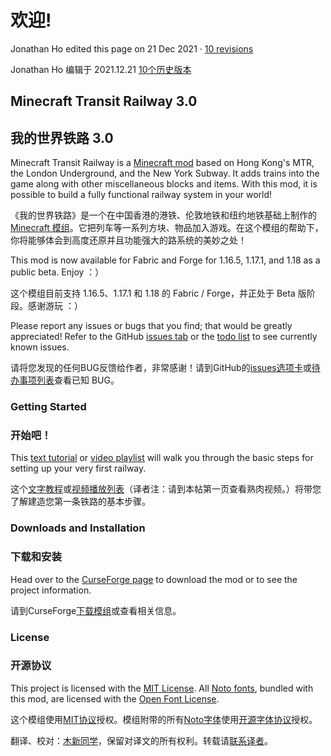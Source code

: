 # 欢迎!

Jonathan Ho edited this page on 21 Dec 2021 · [10 revisions](https://github.com/jonafanho/Minecraft-Transit-Railway/wiki/Home/_history)

Jonathan Ho 编辑于 2021.12.21 [10个历史版本](https://github.com/jonafanho/Minecraft-Transit-Railway/wiki/Home/_history)

## Minecraft Transit Railway 3.0
## 我的世界铁路 3.0

Minecraft Transit Railway is a [Minecraft mod](https://minecraft.fandom.com/wiki/Mods) based on Hong Kong's MTR, the London Underground, and the New York Subway. It adds trains into the game along with other miscellaneous blocks and items. With this mod, it is possible to build a fully functional railway system in your world!

《我的世界铁路》是一个在中国香港的港铁、伦敦地铁和纽约地铁基础上制作的 [Minecraft 模组](https://minecraft.fandom.com/wiki/Mods)。它把列车等一系列方块、物品加入游戏。在这个模组的帮助下，你将能够体会到高度还原并且功能强大的路系统的美妙之处！

This mod is now available for Fabric and Forge for 1.16.5, 1.17.1, and 1.18 as a public beta. Enjoy ：）

这个模组目前支持 1.16.5、1.17.1 和 1.18 的 Fabric / Forge，并正处于 Beta 版阶段。感谢游玩 ：）

Please report any issues or bugs that you find; that would be greatly appreciated! Refer to the GitHub [issues tab](https://github.com/jonafanho/Minecraft-Transit-Railway/issues) or the [todo list](https://github.com/jonafanho/Minecraft-Transit-Railway/wiki/Todo-List) to see currently known issues.

请将您发现的任何BUG反馈给作者，非常感谢！请到GitHub的[issues选项卡](https://github.com/jonafanho/Minecraft-Transit-Railway/issues)或[待办事项列表](https://github.com/jonafanho/Minecraft-Transit-Railway/wiki/Todo-List)查看已知 BUG。

### Getting Started
### 开始吧！

This [text tutorial](https://github.com/jonafanho/Minecraft-Transit-Railway/wiki/Getting-Started) or [video playlist](https://www.youtube.com/playlist?list=PLp0jZgheSlXv_vjilwnbrOtdbmgvz1VkC) will walk you through the basic steps for setting up your very first railway.

这个[文字教程](https://github.com/jonafanho/Minecraft-Transit-Railway/wiki/Getting-Started)或[视频播放列表](https://www.youtube.com/playlist?list=PLp0jZgheSlXv_vjilwnbrOtdbmgvz1VkC)（译者注：请到本帖第一页查看熟肉视频。）将带您了解建造您第一条铁路的基本步骤。

### Downloads and Installation
### 下载和安装

Head over to the [CurseForge page](https://www.curseforge.com/minecraft/mc-mods/minecraft-transit-railway) to download the mod or to see the project information.

请到CurseForge[下载模组](https://www.curseforge.com/minecraft/mc-mods/minecraft-transit-railway)或查看相关信息。

### License
### 开源协议

This project is licensed with the [MIT License](https://opensource.org/licenses/MIT). All [Noto fonts](https://fonts.google.com/noto), bundled with this mod, are licensed with the [Open Font License](http://scripts.sil.org/OFL).

这个模组使用[MIT协议](https://opensource.org/licenses/MIT)授权。模组附带的所有[Noto字体](https://fonts.google.com/noto)使用[开源字体协议](http://scripts.sil.org/OFL)授权。



翻译、校对：[木新同学](https://www.mcbbs.net/?3291130)，保留对译文的所有权利。转载请[联系译者](https://www.mcbbs.net/?3291130)。
